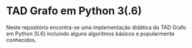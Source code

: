 # TAD Grafo em Python 3(.6)
Neste repositório encontra-se uma implementação didática do TAD Grafo em Python 3(.6) incluindo alguns algoritmos básicos e popularmente conhecidos.
